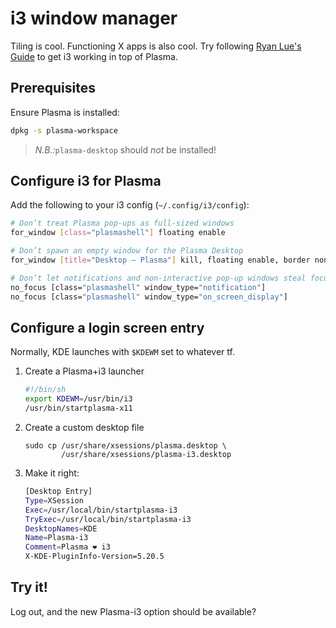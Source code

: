 # i3 window manager

Tiling is cool. Functioning X apps is also cool. Try following
[Ryan Lue's Guide](https://www.ryanlue.com/posts/2019-06-13-kde-i3)
to get i3 working in top of Plasma.

## Prerequisites

Ensure Plasma is installed:

``` bash
dpkg -s plasma-workspace
```

> _N.B.:_`plasma-desktop` should _not_ be installed! 

## Configure i3 for Plasma

Add the following to your i3 config (`~/.config/i3/config`):

``` bash
# Don’t treat Plasma pop-ups as full-sized windows
for_window [class="plasmashell"] floating enable

# Don’t spawn an empty window for the Plasma Desktop
for_window [title="Desktop — Plasma"] kill, floating enable, border none

# Don’t let notifications and non-interactive pop-up windows steal focus
no_focus [class="plasmashell" window_type="notification"]
no_focus [class="plasmashell" window_type="on_screen_display"]
```

## Configure a login screen entry

Normally, KDE launches with `$KDEWM` set to whatever tf.

1. Create a Plasma+i3 launcher

   ```bash /usr/local/bin/startplasma-i3
   #!/bin/sh
   export KDEWM=/usr/bin/i3
   /usr/bin/startplasma-x11
   ```
  
2. Create a custom desktop file

   ```shell
   sudo cp /usr/share/xsessions/plasma.desktop \
           /usr/share/xsessions/plasma-i3.desktop
   ```

3. Make it right:

   ```bash /usr/share/xsessions/plasma-i3.desktop
   [Desktop Entry]
   Type=XSession
   Exec=/usr/local/bin/startplasma-i3
   TryExec=/usr/local/bin/startplasma-i3
   DesktopNames=KDE
   Name=Plasma-i3
   Comment=Plasma ❤ i3
   X-KDE-PluginInfo-Version=5.20.5
   ```

## Try it!

Log out, and the new Plasma-i3 option should be available?
